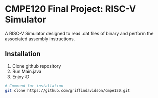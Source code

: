 # CMPE120 Final Project: RISC-V Simulator

A RISC-V Simulator designed to read .dat files of binary and perform the associated assembly instructions.

## Installation

1. Clone github repository
2. Run Main.java
3. Enjoy :D

```bash
# Command for installation
git clone https://github.com/griffindavidson/cmpe120.git
```
